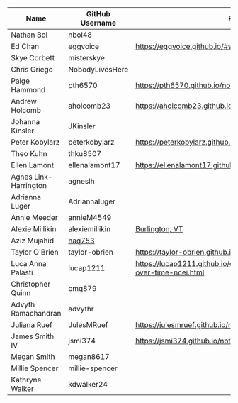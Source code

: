 | Name | GitHub Username | Portfolio URL |
| ---- | --------------- | ------------- |
| Nathan Bol | nbol48 |  |
| Ed Chan | eggvoice | https://eggvoice.github.io/#san-francisco-average-temperatures |
| Skye Corbett | misterskye |  |
| Chris Griego | NobodyLivesHere |  |
| Paige Hammond | pth6570 | https://pth6570.github.io/notebooks/temperatureAnalysis_ME.html |
| Andrew Holcomb | aholcomb23 | https://aholcomb23.github.io/notebooks/ncei_temp_abq.html |
| Johanna Kinsler | JKinsler |  |
| Peter Kobylarz | peterkobylarz | https://peterkobylarz.github.io/projects/temp_analysis.html |
| Theo Kuhn | thku8507 |  |
| Ellen Lamont | ellenalamont17| https://ellenalamont17.github.io/notebook/ncei_temp_pittsburgh.html |
| Agnes Link-Harrington | agneslh |  |
| Adrianna Luger | Adriannaluger |  |
| Annie Meeder | annieM4549 |  |
| Alexie Millikin | alexiemillikin | [Burlington, VT](https://alexiemillikin.github.io/02-avg-temp-Burlington-VT.html) |
| Aziz Mujahid | [haq753](https://github.com/haq753) |  |
| Taylor O'Brien | taylor-obrien | https://taylor-obrien.github.io/notebooks/wilmingtontemps.html |
| Luca Anna Palasti | lucap1211 | https://lucap1211.github.io/class_projects/mean-temperature-over-time-ncei.html |
| Christopher Quinn | cmq879 |  |
| Advyth Ramachandran | advythr |  |
| Juliana Ruef | JulesMRuef | https://julesmruef.github.io/notebooks/ncei_temp_barrow.html |
| James Smith IV | jsmi374 | https://jsmi374.github.io/notebooks/nola-analysis-temp.html |
| Megan Smith | megan8617 |  |
| Millie Spencer | millie-spencer |  | 
| Kathryne Walker | kdwalker24 |  |
